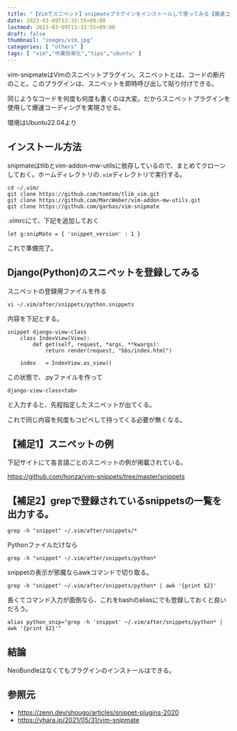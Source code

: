 ```yaml
---
title: "【Vimでスニペット】snipmateプラグインをインストールして使ってみる【爆速コーディング】"
date: 2023-03-09T13:33:55+09:00
lastmod: 2023-03-09T13:33:55+09:00
draft: false
thumbnail: "images/vim.jpg"
categories: [ "others" ]
tags: [ "vim","作業効率化","tips","ubuntu" ]
---
```


vim-snipmateはVimのスニペットプラグイン。スニペットとは、コードの断片のこと。このプラグインは、スニペットを即時呼び出して貼り付けできる。

同じようなコードを何度も何度も書くのは大変。だからスニペットプラグインを使用して爆速コーディングを実現させる。

環境はUbuntu22.04より

## インストール方法

snipmateはtlibとvim-addon-mw-utilsに依存しているので、まとめてクローンしておく。ホームディレクトリの`.vim`ディレクトリで実行する。

    cd ~/.vim/
    git clone https://github.com/tomtom/tlib_vim.git
    git clone https://github.com/MarcWeber/vim-addon-mw-utils.git
    git clone https://github.com/garbas/vim-snipmate


.vimrcにて、下記を追加しておく

    let g:snipMate = { 'snippet_version' : 1 } 

これで準備完了。


## Django(Python)のスニペットを登録してみる

スニペットの登録用ファイルを作る

    vi ~/.vim/after/snippets/python.snippets

内容を下記とする。


```
snippet django-view-class
    class IndexView(View):
        def get(self, request, *args, **kwargs):
            return render(request, "bbs/index.html")
    
    index   = IndexView.as_view()
```

この状態で、.pyファイルを作って

    django-view-class<tab>

と入力すると、先程指定したスニペットが出てくる。

これで同じ内容を何度もコピペして持ってくる必要が無くなる。


## 【補足1】スニペットの例

下記サイトにて各言語ごとのスニペットの例が掲載されている。

https://github.com/honza/vim-snippets/tree/master/snippets


## 【補足2】grepで登録されているsnippetsの一覧を出力する。

    grep -h "snippet" ~/.vim/after/snippets/*

Pythonファイルだけなら

    grep -h "snippet" ~/.vim/after/snippets/python*

snippetの表示が邪魔ならawkコマンドで切り取る。

    grep -h "snippet" ~/.vim/after/snippets/python* | awk '{print $2}'


長くてコマンド入力が面倒なら、これをbashのaliasにでも登録しておくと良いだろう。

    alias python_snip="grep -h 'snippet' ~/.vim/after/snippets/python* | awk '{print $2}'"



## 結論

NeoBundleはなくてもプラグインのインストールはできる。


## 参照元

- https://zenn.dev/shougo/articles/snippet-plugins-2020
- https://yhara.jp/2021/05/31/vim-snipmate


